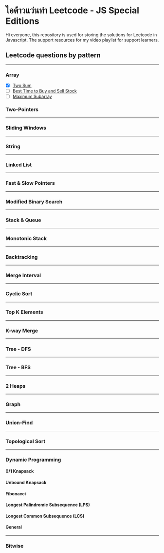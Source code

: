 # ไอต้าวแว่นทำ Leetcode - JS Special Editions

Hi everyone, this repository is used for storing the solutions for Leetcode in Javascript. The support resources for my video playlist for support learners.

## Leetcode questions by pattern

---

### Array

- [x] [Two Sum](https://leetcode.com/problems/two-sum/)
- [ ] [Best Time to Buy and Sell Stock](https://leetcode.com/problems/best-time-to-buy-and-sell-stock/)
- [ ] [Maximum Subarray](https://leetcode.com/problems/maximum-subarray/)

### Two-Pointers

---

### Sliding Windows

---

### String

---

### Linked List

---

### Fast & Slow Pointers

---

### Modified Binary Search

---

### Stack & Queue

---

### Monotonic Stack

---

### Backtracking

---

### Merge Interval

---

### Cyclic Sort

---

### Top K Elements

---

### K-way Merge

---

### Tree - DFS

---

### Tree - BFS

---

### 2 Heaps

---

### Graph

---

### Union-Find

---

### Topological Sort

---

### Dynamic Programming

#### 0/1 Knapsack

#### Unbound Knapsack

#### Fibonacci

#### Longest Palindromic Subsequence (LPS)

#### Longest Common Subsequence (LCS)

#### General

---

### Bitwise
